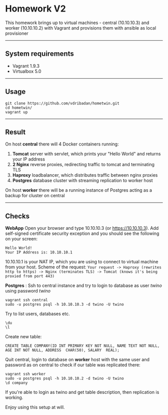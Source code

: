 Homework V2
===================


This homework brings up to virtual machines  - central (10.10.10.3) and worker (10.10.10.2) with Vagrant and provisions them with ansible as local provisioner

----------

System requirements
-------------

* Vagrant 1.9.3
* Virtualbox 5.0

----------


Usage
-------------------

    git clone https://github.com/vdribadan/hometwin.git
    cd hometwin/
    vagrant up
    
----------


Result
-------------

On host **central** there will 4 Docker containers running:

 1. **Tomcat** server with servlet, which prints your "Hello World" and returns your IP address
 2. **2 Nginx** reverse proxies, redirecting traffic to tomcat and terminating TLS
 3. **Haproxy** loadbalancer, which distributes traffic between nginx proxies
 4. **Postgres** database cluster with streaming replication to worker host

On host  **worker** there will be a running instance of Postgres acting as a backup for cluster on central

----------


Checks
--------------------

**WebApp**
 Open your browser and type 10.10.10.3 (or https://10.10.10.3). Add self-signed certificate security exception and you should see the following on your screen:

    Hello World!
    Your IP Address is: 10.10.10.1 
 10.10.10.1 is your NAT IP, which you are using to connect to virtual machine from your host.
 Scheme of the request: ```Your request -> Haproxy (rewrites http to https) -> Nginx (terminates TLS) -> Tomcat (knows it's being proxied from port 443)```

**Postgres**
: Ssh to central instance and try to login to database as user *twino* using password *twino*

    vagrant ssh central
    sudo -u postgres psql -h 10.10.10.3 -d twino -U twino
 
  Try to list users, databases etc.
 

    \du
    \l
 
  Create new table:
        
  

    CREATE TABLE COMPANY(ID INT PRIMARY KEY NOT NULL, NAME TEXT NOT NULL, AGE INT NOT NULL, ADDRESS  CHAR(50), SALARY  REAL);
    
  Quit central, login to database on **worker** host with the same user and password as on central to check if our table was replicated there:
 

    vagrant ssh worker
    sudo -u postgres psql -h 10.10.10.2 -d twino -U twino
    \d company

 If you're able to login as twino and get table description, then replication is working.
    
Enjoy using this setup at will.
